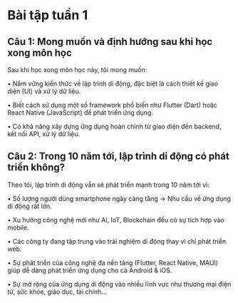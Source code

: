 # Bài tập tuần 1
## Câu 1: Mong muốn và định hướng sau khi học xong môn học
Sau khi học xong môn học này, tôi mong muốn:

•	Nắm vững kiến thức về lập trình di động, đặc biệt là cách thiết kế giao diện (UI) và xử lý dữ liệu.

•	Biết cách sử dụng một số framework phổ biến như Flutter (Dart) hoặc React Native (JavaScript) để phát triển ứng dụng.

•	Có khả năng xây dựng ứng dụng hoàn chỉnh từ giao diện đến backend, kết nối API, xử lý dữ liệu.

## Câu 2: Trong 10 năm tới, lập trình di động có phát triển không?
Theo tôi, lập trình di động vẫn sẽ phát triển mạnh trong 10 năm tới vì:

•	Số lượng người dùng smartphone ngày càng tăng → Nhu cầu về ứng dụng di động rất lớn.

•	Xu hướng công nghệ mới như AI, IoT, Blockchain đều có sự tích hợp vào mobile.

•	Các công ty đang tập trung vào trải nghiệm di động thay vì chỉ phát triển web.

•	Sự phát triển của công nghệ đa nền tảng (Flutter, React Native, MAUI) giúp dễ dàng phát triển ứng dụng cho cả Android & iOS.

•	Sự mở rộng của ứng dụng di động vào nhiều lĩnh vực như thương mại điện tử, sức khỏe, giáo dục, tài chính…

